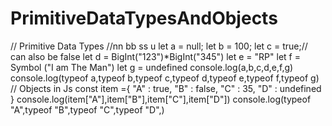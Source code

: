 # PrimitiveDataTypesAndObjects
// Primitive Data Types
//nn bb ss u
let a = null;
let b = 100;
let c = true;// can also be false
let d = BigInt("123")*BigInt("345")
let e = "RP"
let f = Symbol ("I am The Man")
let g = undefined
console.log(a,b,c,d,e,f,g)
console.log(typeof a,typeof b,typeof c,typeof d,typeof e,typeof f,typeof g)
// Objects in Js
const item ={
  "A" : true,
  "B" : false,
  "C" : 35,
  "D" : undefined
}
console.log(item["A"],item["B"],item["C"],item["D"])
console.log(typeof "A",typeof "B",typeof "C",typeof "D",)
